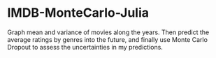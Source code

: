 # IMDB-MonteCarlo-Julia
Graph mean and variance of movies along the years. Then predict the average ratings by genres into the future, and finally use Monte Carlo Dropout to assess the uncertainties in my predictions.
